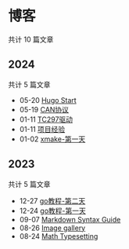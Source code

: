 # 博客

共计 10 篇文章

## 2024

共计 5 篇文章

- 05-20 [Hugo Start](https://yuhanglee.github.io/posts/hugo-start/ "2024-05-20 22:20:48")
- 05-19 [CAN协议](https://yuhanglee.github.io/posts/can%E5%8D%8F%E8%AE%AE/ "2024-05-19 00:00:00")
- 01-11 [TC297驱动](https://yuhanglee.github.io/posts/tc297%E9%A9%B1%E5%8A%A8/ "2024-01-11 21:36:05")
- 01-11 [项目经验](https://yuhanglee.github.io/posts/%E9%A1%B9%E7%9B%AE%E7%BB%8F%E9%AA%8C/ "2024-01-11 21:12:25")
- 01-02 [xmake-第一天](https://yuhanglee.github.io/posts/xmake-%E7%AC%AC%E4%B8%80%E5%A4%A9/ "2024-01-02 21:43:58")

## 2023

共计 5 篇文章

- 12-27 [go教程-第二天](https://yuhanglee.github.io/posts/go%E6%95%99%E7%A8%8B-%E7%AC%AC%E4%BA%8C%E5%A4%A9/ "2023-12-27 21:41:43")
- 12-24 [go教程-第一天](https://yuhanglee.github.io/posts/go%E6%95%99%E7%A8%8B-%E7%AC%AC%E4%B8%80%E5%A4%A9/ "2023-12-24 22:00:51")
- 09-07 [Markdown Syntax Guide](https://yuhanglee.github.io/posts/markdown-syntax-guide/ "2023-09-07 00:00:00")
- 08-26 [Image gallery](https://yuhanglee.github.io/posts/image-gallery/ "2023-08-26 00:00:00")
- 08-24 [Math Typesetting](https://yuhanglee.github.io/posts/math-typesetting/ "2023-08-24 00:00:00")

